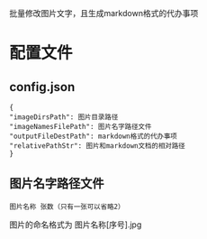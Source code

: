 批量修改图片文字，且生成markdown格式的代办事项

# 配置文件
## config.json
```
{
"imageDirsPath": 图片目录路径
"imageNamesFilePath": 图片名字路径文件
"outputFileDestPath": markdown格式的代办事项
"relativePathStr": 图片和markdown文档的相对路径
}
```


## 图片名字路径文件
```
图片名称 张数（只有一张可以省略2）
```

图片的命名格式为  图片名称[序号].jpg
